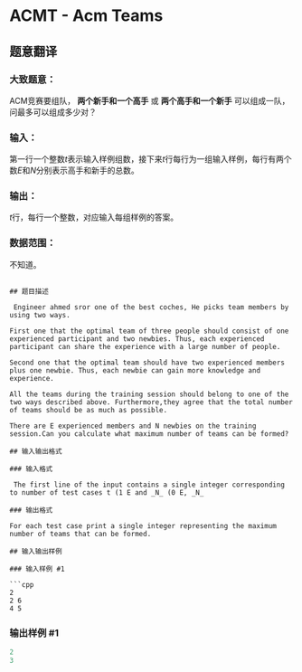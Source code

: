 # ACMT - Acm Teams

## 题意翻译

### 大致题意：

ACM竞赛要组队， **两个新手和一个高手** 或 **两个高手和一个新手** 可以组成一队，问最多可以组成多少对？

### 输入：

第一行一个整数$t$表示输入样例组数，接下来$t$行每行为一组输入样例，每行有两个数$E$和$N$分别表示高手和新手的总数。

### 输出：

$t$行，每行一个整数，对应输入每组样例的答案。

### 数据范围：

不知道。

```

## 题目描述

 Engineer ahmed sror one of the best coches, He picks team members by using two ways.

First one that the optimal team of three people should consist of one experienced participant and two newbies. Thus, each experienced participant can share the experience with a large number of people.

Second one that the optimal team should have two experienced members plus one newbie. Thus, each newbie can gain more knowledge and experience.

All the teams during the training session should belong to one of the two ways described above. Furthermore,they agree that the total number of teams should be as much as possible.

There are E experienced members and N newbies on the training session.Can you calculate what maximum number of teams can be formed?

## 输入输出格式

### 输入格式

 The first line of the input contains a single integer corresponding to number of test cases t (1 E and _N_ (0 E, _N_

### 输出格式

For each test case print a single integer representing the maximum number of teams that can be formed.

## 输入输出样例

### 输入样例 #1

```cpp
2
2 6
4 5
```


### 输出样例 #1

```cpp
2
3
```


